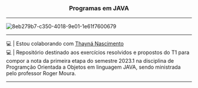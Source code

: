 


 <h3 align="center">Programas em JAVA</h3>

-------------------------------------------------------------------------------

![8eb279b7-c350-4018-9e01-1e61f7600679](https://user-images.githubusercontent.com/125219765/234404245-189fd025-b09d-412d-9f23-5e0611b93851.jpg)

-------------------------------------------------------------------------------


💻 | Estou colaborando com [Thayná Nascimento](https://github.com/thaynaxt)<br>
💻 | Repositório destinado aos exercícios resolvidos e propostos do T1 para compor a nota da primeira etapa do semestre 2023.1 na disciplina de Programção Orientada a Objetos em linguagem JAVA, sendo ministrada pelo professor Roger Moura.

-------------------------------------------------------------------------------

